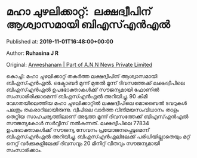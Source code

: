
# മഹാ ചുഴലിക്കാറ്റ്:  ലക്ഷദ്വീപിന് ആശ്വാസമായി ബിഎസ്എന്‍എല്‍

Published at: **2019-11-01T16:48:00+00:00**

Author: **Ruhasina J R**

Original: [Anweshanam | Part of A.N.N News Private Limited](http://anweshanam.com/index.php/india/news/bsnl-offers-free-service-to-lakshadweep-customers)

കൊച്ചി: മഹാ ചുഴലിക്കാറ്റ് തകര്‍ത്ത ലക്ഷദ്വീപിന് ആശ്വാസമായി ബിഎസ്എന്‍എല്‍. ഒക്ടോബര്‍ മൂന്ന് മുതല്‍ മൂന്ന് ദിവസത്തേക്ക് ലക്ഷദ്വീപിലെ ബിഎസ്എന്‍എല്‍ ഉപഭോക്താകള്‍ക്ക് സൗജന്യമായി ഫോണില്‍ സംസാരിരിക്കാമെന്ന് ബിഎസ്എന്‍എല്‍ അറിയിച്ചു. 90 കിമീ വേഗതയിലെത്തിയ മഹാ ചുഴലിക്കാറ്റില്‍ ലക്ഷദ്വീപിലെ മൊബൈല്‍ ടവറുകള്‍ പലതും തകരാറിലായിരുന്നു.
ദ്വീപിലെ വാര്‍ത്ത വിനിമയസംവിധാനം താളം തെറ്റിയ സാഹചര്യത്തിലാണ് അടുത്ത മൂന്ന് ദിവസത്തേക്ക് ബിഎസ്എൻഎല്‍ സൗജന്യകോള്‍ സര്‍വ്വീസ് നല്‍കുന്നത്. ലക്ഷദ്വീപിലെ 77834 ഉപഭോക്താകള്‍ക്ക് സൗജന്യ സേവനം പ്രയോജനപ്പെടുമെന്ന് ബിഎസ്എന്‍എല്‍ അറിയിച്ചു. ബിഎസ്എന്‍എലിലേക്ക് പരിധിയില്ലാതെയും മറ്റ് നെറ്റ് വര്‍ക്കുകളിലേക്ക് ദിവസവും 20 മിനിറ്റ് വീതവും സൗജന്യമായി സംസാരിക്കാം.
